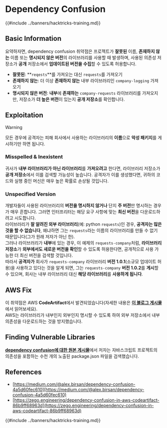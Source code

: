 # Dependency Confusion

{{#include ../banners/hacktricks-training.md}}


## Basic Information

요약하자면, dependency confusion 취약점은 프로젝트가 **잘못된** 이름, **존재하지 않는** 이름 또는 **명시되지 않은 버전**의 라이브러리를 사용할 때 발생하며, 사용된 의존성 저장소가 **공개** 저장소에서 **업데이트된 버전을 수집**할 수 있도록 허용합니다.

- **잘못된**: **`reqests`**를 가져오는 대신 `requests`를 가져오기
- **존재하지 않는**: 더 이상 **존재하지 않는** 내부 라이브러리인 `company-logging` 가져오기
- **명시되지 않은 버전**: **내부**에 **존재하는** `company-requests` 라이브러리를 가져오지만, 저장소가 **더 높은 버전**이 있는지 **공개 저장소**를 확인합니다.

## Exploitation

> [!WARNING]
> 모든 경우에 공격자는 피해 회사에서 사용하는 라이브러리의 **이름**으로 **악성 패키지**를 게시하기만 하면 됩니다.

### Misspelled & Inexistent

귀사가 **내부 라이브러리가 아닌 라이브러리**를 **가져오려고** 한다면, 라이브러리 저장소가 **공개 저장소**에서 이를 검색할 가능성이 높습니다. 공격자가 이를 생성했다면, 귀하의 코드와 실행 중인 머신은 매우 높은 확률로 손상될 것입니다.

### Unspecified Version

개발자들이 사용된 라이브러리의 **버전을 명시하지 않거나** 단지 **주 버전**만 명시하는 경우가 매우 흔합니다. 그러면 인터프리터는 해당 요구 사항에 맞는 **최신 버전**을 다운로드하려고 시도합니다.\
라이브러리가 **잘 알려진 외부 라이브러리**(예: python `requests`)인 경우, **공격자는 많은 것을 할 수 없습니다**, 왜냐하면 그는 `requests`라는 이름의 라이브러리를 만들 수 없기 때문입니다(그가 원래 저자가 아닌 한).\
그러나 라이브러리가 **내부**에 있는 경우, 이 예제의 `requests-company`처럼, **라이브러리 저장소**가 **외부에서도 새로운 버전을 확인**할 수 있도록 허용한다면, 공개적으로 사용 가능한 더 최신 버전을 검색할 것입니다.\
따라서 **공격자가** 회사가 `requests-company` 라이브러리 **버전 1.0.1**(소규모 업데이트 허용)을 사용하고 있다는 것을 알게 되면, 그는 `requests-company` **버전 1.0.2**를 **게시**할 수 있으며, 회사는 내부 라이브러리 대신 **해당 라이브러리**를 **사용하게 됩니다**.

## AWS Fix

이 취약점은 AWS **CodeArtifact**에서 발견되었습니다(자세한 내용은 [**이 블로그 게시물**](https://zego.engineering/dependency-confusion-in-aws-codeartifact-86b9ff68963d)에서 읽어보세요).\
AWS는 라이브러리가 내부인지 외부인지 명시할 수 있도록 하여 외부 저장소에서 내부 의존성을 다운로드하는 것을 방지했습니다.

## Finding Vulnerable Libraries

[**dependency confusion에 대한 원본 게시물**](https://medium.com/@alex.birsan/dependency-confusion-4a5d60fec610)에서 저자는 자바스크립트 프로젝트의 의존성을 포함하는 수천 개의 노출된 package.json 파일을 검색했습니다.

## References

- [https://medium.com/@alex.birsan/dependency-confusion-4a5d60fec610](https://medium.com/@alex.birsan/dependency-confusion-4a5d60fec610)
- [https://zego.engineering/dependency-confusion-in-aws-codeartifact-86b9ff68963d](https://zego.engineering/dependency-confusion-in-aws-codeartifact-86b9ff68963d)


{{#include ../banners/hacktricks-training.md}}
